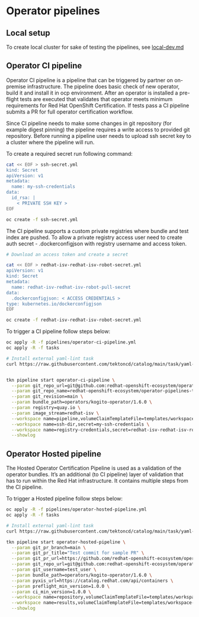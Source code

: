 # Operator pipelines

## Local setup
To create local cluster for sake of testing the pipelines, see [local-dev.md](docs/local-dev.md)

## Operator CI pipeline

Operator CI pipeline is a pipeline that can be triggered by partner on on-premise
infrastructure. The pipeline does basic check of new operator, build it and install
it in ocp environment. After an operator is installed a pre-flight tests are executed
that validates that operator meets minimum requirements for Red Hat OpenShift Certification.
If tests pass a CI pipeline submits a PR for full operator certification workflow.


Since CI pipeline needs to make some changes in git repository (for example digest pinning)
the pipeline requires a write access to provided git repository. Before running a pipeline
user needs to upload ssh secret key to a cluster where the pipeline will run.

To create a required secret run following command:
```bash
cat << EOF > ssh-secret.yml
kind: Secret
apiVersion: v1
metadata:
  name: my-ssh-credentials
data:
  id_rsa: |
    < PRIVATE SSH KEY >
EOF

oc create -f ssh-secret.yml
```

The CI pipeline supports a custom private registries where bundle and test
index are pushed. To allow a private registry access user need to create
auth secret - .dockerconfigjson with registry username and access token.

```bash
# Download an access token and create a secret

cat << EOF > redhat-isv-redhat-isv-robot-secret.yml
apiVersion: v1
kind: Secret
metadata:
  name: redhat-isv-redhat-isv-robot-pull-secret
data:
  .dockerconfigjson: < ACCESS CREDENTIALS >
type: kubernetes.io/dockerconfigjson
EOF

oc create -f redhat-isv-redhat-isv-robot-secret.yml
```

To trigger a CI pipeline follow steps below:
```bash
oc apply -R -f pipelines/operator-ci-pipeline.yml
oc apply -R -f tasks

# Install external yaml-lint task
curl https://raw.githubusercontent.com/tektoncd/catalog/main/task/yaml-lint/0.1/yaml-lint.yaml | oc apply -f -


tkn pipeline start operator-ci-pipeline \
  --param git_repo_url=git@github.com:redhat-openshift-ecosystem/operator-pipelines-test-repo.git \
  --param git_repo_name=redhat-openshift-ecosystem/operator-pipelines-test-repo \
  --param git_revision=main \
  --param bundle_path=operators/kogito-operator/1.6.0 \
  --param registry=quay.io \
  --param image_stream=redhat-isv \
  --workspace name=pipeline,volumeClaimTemplateFile=templates/workspace-template.yml \
  --workspace name=ssh-dir,secret=my-ssh-credentials \
  --workspace name=registry-credentials,secret=redhat-isv-redhat-isv-robot-pull-secret \
  --showlog
```

## Operator Hosted pipeline
The Hosted Operator Certification Pipeline is used as a validation of the operator
bundles. It’s an additional (to CI pipeline) layer of validation that has to run within
the Red Hat infrastructure. It contains multiple steps from the CI pipeline.

To trigger a Hosted pipeline follow steps below:
```bash
oc apply -R -f pipelines/operator-hosted-pipeline.yml
oc apply -R -f tasks

# Install external yaml-lint task
curl https://raw.githubusercontent.com/tektoncd/catalog/main/task/yaml-lint/0.1/yaml-lint.yaml | oc apply -f -

tkn pipeline start operator-hosted-pipeline \
  --param git_pr_branch=main \
  --param git_pr_title="Test commit for sample PR" \
  --param git_pr_url=https://github.com/redhat-openshift-ecosystem/operator-pipelines-test-repo/pull/1 \
  --param git_repo_url=git@github.com:redhat-openshift-ecosystem/operator-pipelines-test-repo.git \
  --param git_username=test_user \
  --param bundle_path=operators/kogito-operator/1.6.0 \
  --param pyxis_url=https://catalog.redhat.com/api/containers \
  --param preflight_min_version=1.0.0 \
  --param ci_min_version=1.0.0 \
  --workspace name=repository,volumeClaimTemplateFile=templates/workspace-template.yml \
  --workspace name=results,volumeClaimTemplateFile=templates/workspace-template.yml \
  --showlog
```